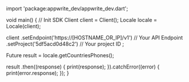 import 'package:appwrite_dev/appwrite_dev.dart';

void main() { // Init SDK
  Client client = Client();
  Locale locale = Locale(client);

  client
    .setEndpoint('https://[HOSTNAME_OR_IP]/v1') // Your API Endpoint
    .setProject('5df5acd0d48c2') // Your project ID
  ;

  Future result = locale.getCountriesPhones();

  result
    .then((response) {
      print(response);
    }).catchError((error) {
      print(error.response);
  });
}